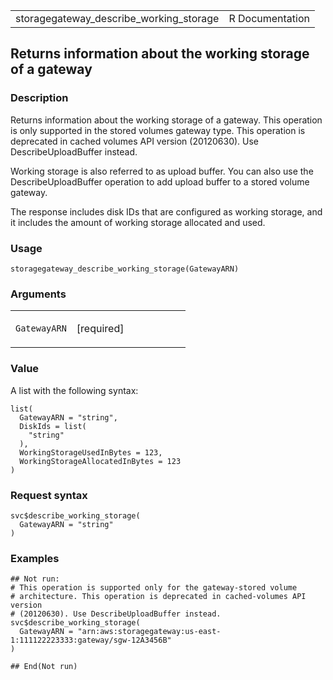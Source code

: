 <table style="width: 100%;">
<tbody>
<tr class="odd">
<td>storagegateway_describe_working_storage</td>
<td style="text-align: right;">R Documentation</td>
</tr>
</tbody>
</table>

## Returns information about the working storage of a gateway

### Description

Returns information about the working storage of a gateway. This
operation is only supported in the stored volumes gateway type. This
operation is deprecated in cached volumes API version (20120630). Use
DescribeUploadBuffer instead.

Working storage is also referred to as upload buffer. You can also use
the DescribeUploadBuffer operation to add upload buffer to a stored
volume gateway.

The response includes disk IDs that are configured as working storage,
and it includes the amount of working storage allocated and used.

### Usage

    storagegateway_describe_working_storage(GatewayARN)

### Arguments

<table>
<colgroup>
<col style="width: 35%" />
<col style="width: 65%" />
</colgroup>
<tbody>
<tr class="odd">
<td><code
id="storagegateway_describe_working_storage_:_GatewayARN">GatewayARN</code></td>
<td><p>[required]</p></td>
</tr>
</tbody>
</table>

### Value

A list with the following syntax:

    list(
      GatewayARN = "string",
      DiskIds = list(
        "string"
      ),
      WorkingStorageUsedInBytes = 123,
      WorkingStorageAllocatedInBytes = 123
    )

### Request syntax

    svc$describe_working_storage(
      GatewayARN = "string"
    )

### Examples

    ## Not run: 
    # This operation is supported only for the gateway-stored volume
    # architecture. This operation is deprecated in cached-volumes API version
    # (20120630). Use DescribeUploadBuffer instead.
    svc$describe_working_storage(
      GatewayARN = "arn:aws:storagegateway:us-east-1:111122223333:gateway/sgw-12A3456B"
    )

    ## End(Not run)
